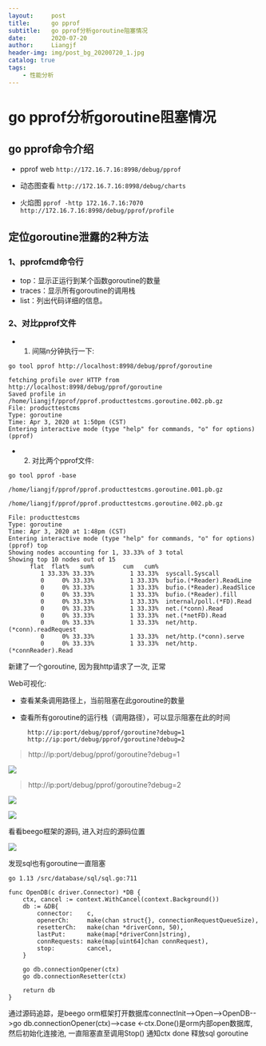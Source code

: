 ```yaml
---
layout:     post                  
title:      go pprof
subtitle:   go pprof分析goroutine阻塞情况
date:       2020-07-20
author:     Liangjf
header-img: img/post_bg_20200720_1.jpg
catalog: true                      
tags:                       
    - 性能分析
---
```


# go pprof分析goroutine阻塞情况

## go pprof命令介绍
- pprof web
```http://172.16.7.16:8998/debug/pprof```

- 动态图查看
```http://172.16.7.16:8998/debug/charts```

- 火焰图
```pprof -http 172.16.7.16:7070 http://172.16.7.16:8998/debug/pprof/profile```


## 定位goroutine泄露的2种方法
### 1、pprofcmd命令行
- top：显示正运行到某个函数goroutine的数量
- traces：显示所有goroutine的调用栈
- list：列出代码详细的信息。

### 2、对比pprof文件
- 1. 间隔n分钟执行一下:

```go tool pprof http://localhost:8998/debug/pprof/goroutine```

    fetching profile over HTTP from http://localhost:8998/debug/pprof/goroutine
    Saved profile in /home/liangjf/pprof/pprof.producttestcms.goroutine.002.pb.gz
    File: producttestcms
    Type: goroutine
    Time: Apr 3, 2020 at 1:50pm (CST)
    Entering interactive mode (type "help" for commands, "o" for options)
    (pprof)

- 2. 对比两个pprof文件:

```go tool pprof -base```

```/home/liangjf/pprof/pprof.producttestcms.goroutine.001.pb.gz```

```/home/liangjf/pprof/pprof.producttestcms.goroutine.002.pb.gz```

    File: producttestcms
    Type: goroutine
    Time: Apr 3, 2020 at 1:48pm (CST)
    Entering interactive mode (type "help" for commands, "o" for options)
    (pprof) top
    Showing nodes accounting for 1, 33.33% of 3 total
    Showing top 10 nodes out of 15
          flat  flat%   sum%        cum   cum%
             1 33.33% 33.33%          1 33.33%  syscall.Syscall
             0     0% 33.33%          1 33.33%  bufio.(*Reader).ReadLine
             0     0% 33.33%          1 33.33%  bufio.(*Reader).ReadSlice
             0     0% 33.33%          1 33.33%  bufio.(*Reader).fill
             0     0% 33.33%          1 33.33%  internal/poll.(*FD).Read
             0     0% 33.33%          1 33.33%  net.(*conn).Read
             0     0% 33.33%          1 33.33%  net.(*netFD).Read
             0     0% 33.33%          1 33.33%  net/http.(*conn).readRequest
             0     0% 33.33%          1 33.33%  net/http.(*conn).serve
             0     0% 33.33%          1 33.33%  net/http.(*connReader).Read

新建了一个goroutine, 因为我http请求了一次, 正常


Web可视化:
- 查看某条调用路径上，当前阻塞在此goroutine的数量
- 查看所有goroutine的运行栈（调用路径），可以显示阻塞在此的时间

        http://ip:port/debug/pprof/goroutine?debug=1
        http://ip:port/debug/pprof/goroutine?debug=2


> http://ip:port/debug/pprof/goroutine?debug=1

![](https://github.com/liangjfblue/liangjfblue.github.io/blob/master/img/2020-07-20-129-1.png?raw=true)


> http://ip:port/debug/pprof/goroutine?debug=2

![](https://github.com/liangjfblue/liangjfblue.github.io/blob/master/img/2020-07-20-129-2.png?raw=true)

![](https://github.com/liangjfblue/liangjfblue.github.io/blob/master/img/2020-07-20-129-3.png?raw=true)

看看beego框架的源码, 进入对应的源码位置

![](https://github.com/liangjfblue/liangjfblue.github.io/blob/master/img/2020-07-20-129-4.png?raw=true)

发现sql也有goroutine一直阻塞

```go 1.13 /src/database/sql/sql.go:711```

    func OpenDB(c driver.Connector) *DB {
        ctx, cancel := context.WithCancel(context.Background())
        db := &DB{
            connector:    c,
            openerCh:     make(chan struct{}, connectionRequestQueueSize),
            resetterCh:   make(chan *driverConn, 50),
            lastPut:      make(map[*driverConn]string),
            connRequests: make(map[uint64]chan connRequest),
            stop:         cancel,
        }

        go db.connectionOpener(ctx)
        go db.connectionResetter(ctx)

        return db
    }
    
通过源码追踪，是beego orm框架打开数据库connectInit-->Open-->OpenDB-->go 
db.connectionOpener(ctx)-->case <-ctx.Done()是orm内部open数据库, 然后初始化连接池, 一直阻塞直至调用Stop() 通知ctx done 释放sql goroutine

